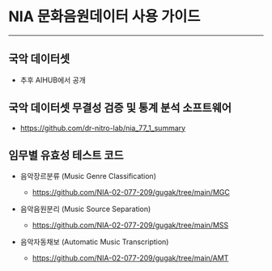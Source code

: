 # NIA 문화음원데이터 사용 가이드

------
## 국악 데이터셋
- 추후 AIHUB에서 공개

## 국악 데이터셋 무결성 검증 및 통계 분석 소프트웨어
- https://github.com/dr-nitro-lab/nia_77_1_summary

## 임무별 유효성 테스트 코드
- 음악장르분류 (Music Genre Classification)
  - https://github.com/NIA-02-077-209/gugak/tree/main/MGC

- 음악음원분리 (Music Source Separation)
  - https://github.com/NIA-02-077-209/gugak/tree/main/MSS

- 음악자동채보 (Automatic Music Transcription)
  - https://github.com/NIA-02-077-209/gugak/tree/main/AMT

